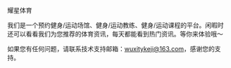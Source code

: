 耀星体育

我们是一个预约健身/运动场馆、健身/运动教练、健身/运动课程的平台。闲暇时还可以看看我们为您推荐的体育资讯，每天都能看到热门资讯。等你来体验哦～

如果您有任何问题，请联系技术支持邮箱：wuxitykeji@163.com，感谢您的支持。
